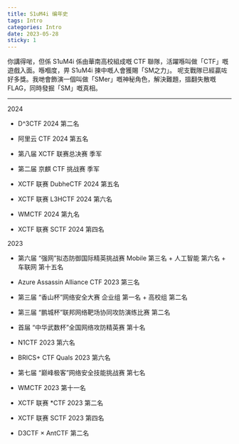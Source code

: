 ```yaml
---
title: S1uM4i 编年史
tags: Intro
categories: Intro
date: 2023-05-28
sticky: 1
---
```

你講得啱，但係 S1uM4i 係由華南高校組成嘅 CTF 聯隊，活躍喺叫做「CTF」嘅遊戲入面。喺嗰度，畀 S1uM4i 揀中嘅人會獲賜「SM之力」。 呢支戰隊已經贏咗好多獎。我哋會飾演一個叫做「SMer」嘅神秘角色，解決難題，搵翻失散嘅 FLAG，同時發掘「SM」嘅真相。

<hr>
2024

- D^3CTF 2024 第二名

- 阿里云 CTF 2024 第五名

- 第八届 XCTF 联赛总决赛 季军

- 第二届 京麒 CTF 挑战赛 季军

- XCTF 联赛 DubheCTF 2024 第五名

- XCTF 联赛 L3HCTF 2024 第六名

- WMCTF 2024 第九名

- XCTF 联赛 SCTF 2024 第四名


2023

- 第六届 “强网”拟态防御国际精英挑战赛 Mobile 第三名 + 人工智能 第六名 + 车联网 第十五名

- Azure Assassin Alliance CTF 2023 第三名

- 第三届 “香山杯”网络安全大赛 企业组 第一名 + 高校组 第二名

- 第三届 “鹏城杯”联邦网络靶场协同攻防演练比赛 第二名

- 首届 “中华武数杯”全国网络攻防精英赛 第十名

- N1CTF 2023 第六名

- BRICS+ CTF Quals 2023 第六名

- 第七届 “巅峰极客”网络安全技能挑战赛 第七名

- WMCTF 2023 第十一名

- XCTF 联赛 *CTF 2023 第二名

- XCTF 联赛 SCTF 2023 第四名

- D3CTF × AntCTF 第二名
